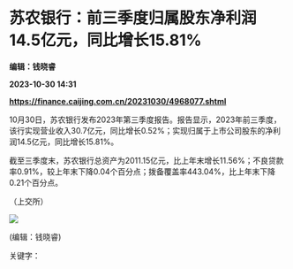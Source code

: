 # 苏农银行：前三季度归属股东净利润14.5亿元，同比增长15.81%
**编辑：钱晓睿**

**2023-10-30 14:31**

**https://finance.caijing.com.cn/20231030/4968077.shtml**

10月30日，苏农银行发布2023年第三季度报告。报告显示，2023年前三季度，该行实现营业收入30.7亿元，同比增长0.52%；实现归属于上市公司股东的净利润14.5亿元，同比增长15.81%。

截至三季度末，苏农银行总资产为2011.15亿元，比上年末增长11.56%；不良贷款率0.91%，较上年末下降0.04个百分点；拨备覆盖率443.04%，比上年末下降0.21个百分点。

（上交所）

![](https://tx1.cdn.caijing.com.cn/2014-03-27/114048455.jpg)

(编辑：钱晓睿)

关键字：